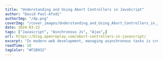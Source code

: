 ```yaml
---
title: "Understanding and Using Abort Controllers in JavaScript"
author: "David Paul-Afodi"
authorImg: "/dp.png"
coverImg: "/cover_images/Understanding_and_Using_Abort_Controllers_in_JavaScript.png"
date: 2024-03-22
tags: ["Javascript", "Asnchronous Js", "Ajax",]
url: https://blog.openreplay.com/abort-controllers-in-javascript/
excerpt: "In modern web development, managing asynchronous tasks is crucial for creating responsive and efficient applications. Asynchronous operations, such as fetching data from a server or executing time-consuming computations, often require the ability to cancel or abort them before completion. Here, Abort Controllers come into play, as this article will show."
readTime: 10
tagColor: "#F2B932"
---
```

